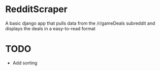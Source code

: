 # RedditScraper

A basic django app that pulls data from the /r/gameDeals subreddit and displays the deals in a easy-to-read format

# TODO
- Add sorting
